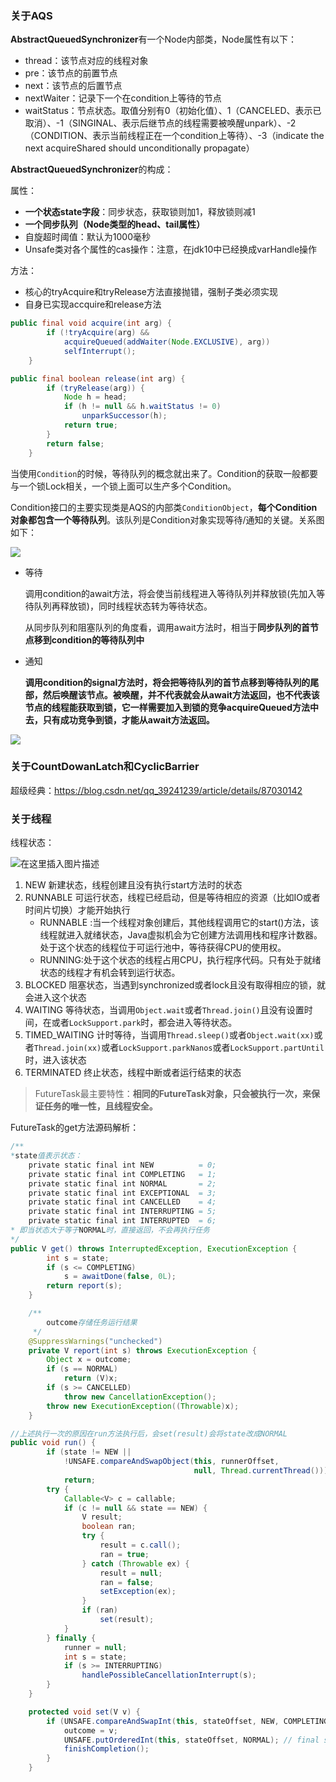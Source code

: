 ### 关于AQS

**AbstractQueuedSynchronizer**有一个Node内部类，Node属性有以下：

- thread：该节点对应的线程对象
- pre：该节点的前置节点
- next：该节点的后置节点
- nextWaiter：记录下一个在condition上等待的节点
- waitStatus：节点状态。取值分别有0（初始化值）、1（CANCELED、表示已取消）、-1（SINGINAL、表示后继节点的线程需要被唤醒unpark）、-2（CONDITION、表示当前线程正在一个condition上等待）、-3（indicate the next acquireShared should unconditionally propagate）

**AbstractQueuedSynchronizer**的构成：

属性：

- **一个状态state字段**：同步状态，获取锁则加1，释放锁则减1
- **一个同步队列（Node类型的head、tail属性）**
- 自旋超时阈值：默认为1000毫秒
- Unsafe类对各个属性的cas操作：注意，在jdk10中已经换成varHandle操作

方法：

- 核心的tryAcquire和tryRelease方法直接抛错，强制子类必须实现
- 自身已实现accquire和release方法

```java
public final void acquire(int arg) {
        if (!tryAcquire(arg) &&
            acquireQueued(addWaiter(Node.EXCLUSIVE), arg))
            selfInterrupt();
    }

public final boolean release(int arg) {
        if (tryRelease(arg)) {
            Node h = head;
            if (h != null && h.waitStatus != 0)
                unparkSuccessor(h);
            return true;
        }
        return false;
    }
```

当使用`Condition`的时候，等待队列的概念就出来了。Condition的获取一般都要与一个锁Lock相关，一个锁上面可以生产多个Condition。

Condition接口的主要实现类是AQS的内部类`ConditionObject`，**每个Condition对象都包含一个等待队列**。该队列是Condition对象实现等待/通知的关键。关系图如下：

![](E:\study\再出发\image\aqs.jpg)

- 等待

  调用condition的await方法，将会使当前线程进入等待队列并释放锁(先加入等待队列再释放锁)，同时线程状态转为等待状态。

  从同步队列和阻塞队列的角度看，调用await方法时，相当于**同步队列的首节点移到condition的等待队列中**

- 通知

  **调用condition的signal方法时，将会把等待队列的首节点移到等待队列的尾部，然后唤醒该节点。被唤醒，并不代表就会从await方法返回，也不代表该节点的线程能获取到锁，它一样需要加入到锁的竞争acquireQueued方法中去，只有成功竞争到锁，才能从await方法返回。**

![](E:\study\再出发\image\lock.jpg)

### 关于CountDowanLatch和CyclicBarrier

超级经典：https://blog.csdn.net/qq_39241239/article/details/87030142



### 关于线程

线程状态：

![在这里插入图片描述](https://img-blog.csdnimg.cn/20190511095933572.png?x-oss-process=image/watermark,type_ZmFuZ3poZW5naGVpdGk,shadow_10,text_aHR0cHM6Ly9ibG9nLmNzZG4ubmV0L3NzcHVkZGluZw==,size_16,color_FFFFFF,t_70)

1. NEW 新建状态，线程创建且没有执行start方法时的状态
2. RUNNABLE 可运行状态，线程已经启动，但是等待相应的资源（比如IO或者时间片切换）才能开始执行
   - RUNNABLE :当一个线程对象创建后，其他线程调用它的start()方法，该线程就进入就绪状态，Java虚拟机会为它创建方法调用栈和程序计数器。处于这个状态的线程位于可运行池中，等待获得CPU的使用权。
   - RUNNING:处于这个状态的线程占用CPU，执行程序代码。只有处于就绪状态的线程才有机会转到运行状态。
3. BLOCKED 阻塞状态，当遇到synchronized或者lock且没有取得相应的锁，就会进入这个状态
4. WAITING 等待状态，当调用`Object.wait`或者`Thread.join()`且没有设置时间，在或者`LockSupport.park`时，都会进入等待状态。
5. TIMED_WAITING 计时等待，当调用`Thread.sleep()`或者`Object.wait(xx)`或者`Thread.join(xx)`或者`LockSupport.parkNanos`或者`LockSupport.partUntil`时，进入该状态
6. TERMINATED 终止状态，线程中断或者运行结束的状态



> FutureTask最主要特性：**相同的FutureTask对象，只会被执行一次，来保证任务的唯一性，且线程安全。** 

FutureTask的get方法源码解析：

```java
/**
*state值表示状态：
	private static final int NEW          = 0;
    private static final int COMPLETING   = 1;
    private static final int NORMAL       = 2;
    private static final int EXCEPTIONAL  = 3;
    private static final int CANCELLED    = 4;
    private static final int INTERRUPTING = 5;
    private static final int INTERRUPTED  = 6;
* 即当状态大于等于NORMAL时，直接返回，不会再执行任务
*/
public V get() throws InterruptedException, ExecutionException {
        int s = state;
        if (s <= COMPLETING)
            s = awaitDone(false, 0L);
        return report(s);
    }

	/**
		outcome存储任务运行结果
     */
    @SuppressWarnings("unchecked")
    private V report(int s) throws ExecutionException {
        Object x = outcome;
        if (s == NORMAL)
            return (V)x;
        if (s >= CANCELLED)
            throw new CancellationException();
        throw new ExecutionException((Throwable)x);
    }

//上述执行一次的原因在run方法执行后，会set(result)会将state改成NORMAL
public void run() {
        if (state != NEW ||
            !UNSAFE.compareAndSwapObject(this, runnerOffset,
                                         null, Thread.currentThread()))
            return;
        try {
            Callable<V> c = callable;
            if (c != null && state == NEW) {
                V result;
                boolean ran;
                try {
                    result = c.call();
                    ran = true;
                } catch (Throwable ex) {
                    result = null;
                    ran = false;
                    setException(ex);
                }
                if (ran)
                    set(result);
            }
        } finally {
            runner = null;
            int s = state;
            if (s >= INTERRUPTING)
                handlePossibleCancellationInterrupt(s);
        }
    }

	protected void set(V v) {
        if (UNSAFE.compareAndSwapInt(this, stateOffset, NEW, COMPLETING)) {
            outcome = v;
            UNSAFE.putOrderedInt(this, stateOffset, NORMAL); // final state
            finishCompletion();
        }
    }
```


